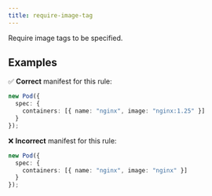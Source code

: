 ```yaml
---
title: require-image-tag
---
```


Require image tags to be specified.

## Examples

✅ **Correct** manifest for this rule:

```ts
new Pod({
  spec: {
    containers: [{ name: "nginx", image: "nginx:1.25" }]
  }
});
```

❌ **Incorrect** manifest for this rule:

```ts
new Pod({
  spec: {
    containers: [{ name: "nginx", image: "nginx" }]
  }
});
```
